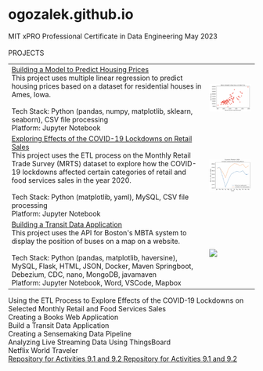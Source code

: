 # ogozalek.github.io
MIT xPRO Professional Certificate in Data Engineering May 2023<br>
<br>
PROJECTS<br>
<table>
  <tr>
    <td><a href="https://github.com/ogozalek/Predict_Housing_Prices">Building a Model to Predict Housing Prices </a><br>
    This project uses multiple linear regression to predict housing prices based on a dataset for residential houses in Ames, Iowa.<br>
    <br>
    Tech Stack: Python (pandas, numpy, matplotlib, sklearn, seaborn), CSV file processing<br>
    Platform: Jupyter Notebook</td>
    <td><img src="https://github.com/ogozalek/Predict_Housing_Prices/blob/main/scatterplot1.png" width='300'/></td>
  </tr>
    <tr>
    <td><a href="https://github.com/ogozalek/Covid19_and_Retail_Sales">Exploring Effects of the COVID-19 Lockdowns on Retail Sales </a><br>
    This project uses the ETL process on the Monthly Retail Trade Survey (MRTS) dataset to explore how the COVID-19 lockdowns affected certain categories of retail and food services sales in the year 2020.<br>
    <br>
    Tech Stack: Python (matplotlib, yaml), MySQL, CSV file processing<br>
    Platform: Jupyter Notebook</td>
    <td><img src="https://github.com/ogozalek/Covid19_and_Retail_Sales/blob/main/lineplot1.png" width='300'/></td>
  </tr>
  <tr>
    <td><a href="https://github.com/ogozalek/Transit_Data_Application">Building a Transit Data Application </a><br>
    This project uses the API for Boston's MBTA system to display the position of buses on a map on a website.<br>
    <br>
    Tech Stack: Python (pandas, matplotlib, haversine), MySQL, Flask, HTML, JSON, Docker, Maven Springboot, Debezium, CDC, nano, MongoDB, javamaven<br>
    Platform: Jupyter Notebook, Word, VSCode, Mapbox</td>
    <td><img src="https://github.com/ogozalek/Transit_Data_Application/blob/main/mbtaMap.png" width='300'/></td>
  </tr>
</table>
Using the ETL Process to Explore Effects of the COVID-19 Lockdowns on Selected Monthly Retail and Food Services Sales<br>
Creating a Books Web Application<br>
Build a Transit Data Application<br>
Creating a Sensemaking Data Pipeline<br>
Analyzing Live Streaming Data Using ThingsBoard<br>
Netflix World Traveler<br>
<a href="https://github.com/ogozalek/PCDE-Activity-9.1">Repository for Activities 9.1 and 9.2 </a>
<a href="https://github.com/ogozalek/PCDE-Activity-9.1">Repository for Activities 9.1 and 9.2 </a>

